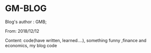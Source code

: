 # GM-BLOG

Blog's author : GMB;

From: 2018/12/12

Content: code(have written, learned....), something funny ,finance and economics, my blog code